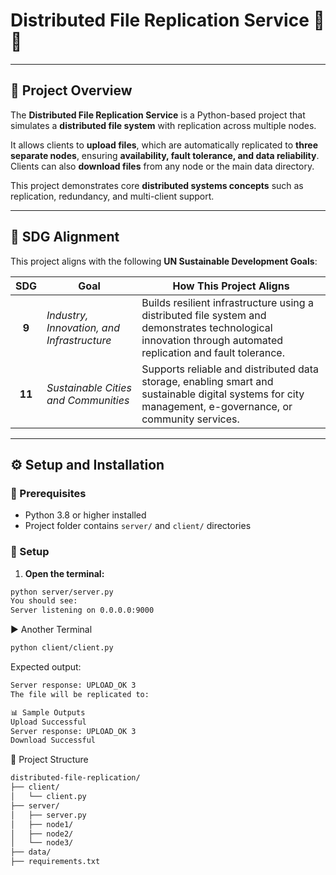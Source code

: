 # Distributed File Replication Service 📁🔗

---

## 📘 Project Overview

The **Distributed File Replication Service** is a Python-based project that simulates a **distributed file system** with replication across multiple nodes.  

It allows clients to **upload files**, which are automatically replicated to **three separate nodes**, ensuring **availability, fault tolerance, and data reliability**. Clients can also **download files** from any node or the main data directory.  

This project demonstrates core **distributed systems concepts** such as replication, redundancy, and multi-client support.

---

## 🎯 SDG Alignment

This project aligns with the following **UN Sustainable Development Goals**:

| **SDG** | **Goal** | **How This Project Aligns** |
|:--------:|-----------|-----------------------------|
| **9** | *Industry, Innovation, and Infrastructure* | Builds resilient infrastructure using a distributed file system and demonstrates technological innovation through automated replication and fault tolerance. |
| **11** | *Sustainable Cities and Communities* | Supports reliable and distributed data storage, enabling smart and sustainable digital systems for city management, e-governance, or community services. |

---

## ⚙️ Setup and Installation

### 🧩 Prerequisites
- Python 3.8 or higher installed  
- Project folder contains `server/` and `client/` directories  

### 🚀 Setup

1. **Open the terminal:**
```bash
python server/server.py
You should see:
Server listening on 0.0.0.0:9000
```

▶️ Another Terminal
```bash
python client/client.py
```
Expected output:
```bash
Server response: UPLOAD_OK 3
The file will be replicated to:

📊 Sample Outputs
Upload Successful
Server response: UPLOAD_OK 3
Download Successful
```

📂 Project Structure
```bash
distributed-file-replication/
├── client/
│   └── client.py                
├── server/
│   ├── server.py                
│   ├── node1/                  
│   ├── node2/                 
│   └── node3/                  
├── data/                      
├── requirements.txt
```                
